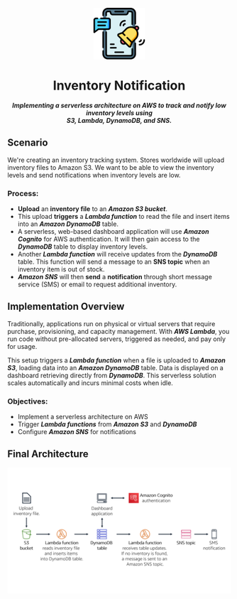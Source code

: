 <!-- ᴇɴɢʟɪꜱʜ | [ᴘᴏʀᴛᴜɢᴜᴇꜱᴇ-ʙʀ](https://github.com/kellymoreira/Github-Pages/blob/master/README_pt_br.md) -->

<p align="center">
   <img src="./images/notification-icon.png"  alt="Notification Icon" width="23%"/>
</p>

<h1 align="center">
    Inventory Notification
</h1>

<p align="center">
<b> 
<i>
   Implementing a serverless architecture on AWS to track and notify low inventory levels using <br> S3, Lambda, DynamoDB, and SNS.
</i>
</b>
</p>

<!--
<p align="center">
    <samp>
    <a href="#About">ABOUT</a>
   | <a href="#Technologies">TECHNOLOGIES</a>
   | <a href="#Usage">USAGE</a>
   | <a href="#Resources">RESOURCES</a>
   | <a href="#Documentation">DOCUMENTATION</a>
   | <a href="#Feedbacks">FEEDBACKS</a>
     </samp>
</p>
-->

<!------------------------------------------------------------
## **Scenario**
We are creating an inventory tracking system. Stores from around the world will upload an inventory file to Amazon S3. Our team wants to be able to view the inventory levels and send a notification when inventory levels are low.

In this situation, we will:
- *Upload* an *inventory file* to an Amazon S3 bucket.
- This upload will *trigger a Lambda function* that will read the file and insert items into an *Amazon DynamoDB table*.
- A serverless, web-based dashboard application will use Amazon Cognito to authenticate to AWS. The application will then gain access to the DynamoDB table to display inventory levels.
- Another Lambda function will receive updates from the DynamoDB table. This function will send a message to an *SNS topic* when an inventory item is out of stock.
- Amazon SNS will then *send you a notification through short message service (SMS) or email* that requests additional inventory.

## **Implementation overview**
Traditionally, applications run on servers. These servers can be physical (or bare metal). They can also be virtual environments that run on top of physical servers. However, you must purchase and provision all these types of servers, and you must also manage their capacity. In contrast, you can run your code on AWS Lambda without needing to pre-allocate servers. With Lambda, you only need to provide the code and define a trigger. The Lambda function can run when it is needed, whether it is once per week or hundreds of times per second. You only pay for what you use.

This action demonstrates how to trigger a Lambda function when a file is uploaded to Amazon Simple Storage Service (Amazon S3). The file will be loaded into an Amazon DynamoDB table. The data will be available for you to view on a dashboard page that retrieves the data directly from DynamoDB. This solution *does not use Amazon Elastic Compute Cloud (Amazon EC2)*. It is a *serverless solution* that *automatically scales when it is used*. It also incurs *little cost* when it is in use. When it is idle, there is *practically no cost* because will you only be billed for data storage.

After completing this solution, we should be able to:

- Implement a serverless architecture on AWS
- Trigger Lambda functions from Amazon S3 and Amazon DynamoDB
- Configure Amazon Simple Notification Service (Amazon SNS) to send notifications

At the **end** of all this, our architecture will look like the following example:
## Architecture overview
![Architecture Overview](/images/architecture-overview.png)

---------------------->

## **Scenario**
We're creating an inventory tracking system. 
Stores worldwide will upload inventory files to Amazon S3. 
We want to be able to view the inventory levels and send notifications when inventory levels are low.

###  Process:
- **Upload** an **inventory file** to an **_Amazon S3 bucket_**.
- This upload **triggers** a **_Lambda function_** to read the file and insert items into an **_Amazon DynamoDB_** table.
- A serverless, web-based dashboard application will use **_Amazon Cognito_** for AWS authentication. It will then gain access to the **_DynamoDB_** table to display inventory levels.
- Another **_Lambda function_** will receive updates from the **_DynamoDB_** table. This function will send a message to an **SNS topic** when an inventory item is out of stock.
- **_Amazon SNS_** will then **send** a **notification** through short message service (SMS) or email to request additional inventory.


## **Implementation Overview**
Traditionally, applications run on physical or virtual servers that require purchase, provisioning, and capacity management. 
With **_AWS Lambda_**, you run code without pre-allocated servers, triggered as needed, and pay only for usage.

This setup triggers a **_Lambda function_** when a file is uploaded to **_Amazon S3_**, loading data into an **_Amazon DynamoDB_** table. 
Data is displayed on a dashboard retrieving directly from **_DynamoDB_**. 
This serverless solution scales automatically and incurs minimal costs when idle.

### Objectives:
- Implement a serverless architecture on AWS
- Trigger **_Lambda functions_** from **_Amazon S3_** and **_DynamoDB_**
- Configure **_Amazon SNS_** for notifications

## Final Architecture
![Architecture Overview](/images/architecture-overview.png)


<!----------------------------------- TASK 1 -----------------------------------

## **Task 1: Creating a Lambda function to load data**
In this task, we will create *a Lambda function* that will process an inventory file. The Lambda function will read the file and insert information into a DynamoDB table.

<details>
    <summary><strong>Expand for Details</strong></summary>
    <p>Configure the following settings:</p>
    <ul>
        <li><strong>Function name:</strong> <code>Load-Inventory</code></li>
        <li><strong>Runtime:</strong> <em>Python 3.9</em></li>
        <li>Expand <strong>Choose or create an execution role</strong>.</li>
        <li><strong>Execution role:</strong> <em>Use an existing role</em></li>
        <li><strong>Existing role:</strong> <em>Lambda-Load-Inventory-Role</em></li>
    </ul>
    <p>This role gives the Lambda function permissions so that it can access Amazon S3 and DynamoDB.</p>
    <ol>
        <li>Choose <strong>Create function</strong></li>
        <li>Scroll down to the <strong>Code source</strong> section, and in the <strong>Environment</strong> pane, choose <code>lambda_function.py</code>.</li>
        <li>In the code editor, delete all the code.</li>
        <li>In the <strong>Code source</strong> editor, copy and paste the following code:</li>
    </ol>
    <pre>
        <code>kellymoreira/Inventory-Notification/lambda-functions/loading-data
        lambda-functions/loading-data</code>
    </pre>
    <p>It performs the following steps:</p>
    <ul>
        <li>Download the file from Amazon S3 that triggered the event</li>
        <li>Loop through each line in the file</li>
        <li>Insert the data into the DynamoDB <em>Inventory</em> table</li>
    </ul>
    <ol start="5">
        <li>Choose <strong>Deploy</strong> to save your changes.</li>
    </ol>
    <p>Next, you will configure Amazon S3 to trigger the Lambda function when a file is uploaded.</p>
    
![Task 1: Creating a Lambda function to load data](/images/task-1.png)

</details>

<!----------------------------------- TASK 2 -----------------------------------

## **Task 2: Configuring an Amazon S3 event**
Stores from around the world provide inventory files to load into the inventory tracking system. Instead of uploading their files via FTP, the stores can upload them directly to Amazon S3. They can upload the files through a webpage, a script, or as part of a program. When a file is received, it triggers the Lambda function. This Lambda function will then load the inventory into a DynamoDB table.

In this task, we will create an S3 bucket and configure it to trigger the Lambda function.

<details>
    <summary><strong>Expand for Details</strong></summary>
    <ol>
        <li>On the <strong>Services</strong> menu, choose <strong>S3</strong>.</li>
        <li>Choose <strong>Create bucket</strong></li>
        <p>Each bucket must have a unique name, so you will add a random number to the bucket name. For example: <em>inventory-123</em></p>
        <li>For <strong>Bucket name</strong> enter: <code>inventory-<number></code> (Replace with a random number)</li>
        <li>Choose <strong>Create bucket</strong></li>
        <p>You might receive an error that states: <em>The requested bucket name is not available</em>. If you get this error, choose the first <strong>Edit</strong> link, change the bucket name, and try again until the bucket name is accepted.</p>
        <p>You will now configure the bucket to automatically trigger the Lambda function when a file is uploaded.</p>
        <li>Choose the name of your <em>inventory-</em> bucket.</li>
        <li>Choose the <strong>Properties</strong> tab.</li>
        <li>Scroll down to <strong>Event notifications</strong>.</li>
        <p>You will configure an event to trigger when an object is created in the S3 bucket.</p>
        <li>Click <strong>Create event notification</strong> then configure these settings:
            <ul>
                <li><strong>Name:</strong> <code>Load-Inventory</code></li>
                <li><strong>Event types:</strong> <em>All object create events</em></li>
                <li><strong>Destination:</strong> <em>Lambda Function</em></li>
                <li><strong>Lambda function:</strong> <em>Load-Inventory</em></li>
            </ul>
        </li>
        <li>Choose <strong>Save changes</strong></li>
        <p>When an object is created in the bucket, this configuration tells Amazon S3 to trigger the <em>Load-Inventory</em> Lambda function that you created earlier.</p>
    </ol>
    <p>Your bucket is now ready to receive inventory files!</p>

![Task 2: Configuring an Amazon S3 event](/images/task-2.png)
            
</details>


<!----------------------------------- TASK 3 -----------------------------------

## **Task 3: Testing the loading process**
We are now ready to test the loading process. You will upload an inventory file, then check that it loaded successfully.

<details> 
    <summary><strong>Expand for Details</strong></summary>        
    <ol>
        <li>Download the inventory files by opening the context (right-click) menu for these links:
            <ul>
                <li><code>kellymoreira/Inventory-Notification/inventory-files</code></li>
                <li><code>inventory-files</code></li>
            </ul>
            These files are the inventory files that you can use to test the system. They are comma-separated values (CSV) files. The following example shows the contents of the Berlin file:
            <pre><code>  
store,item,count  
Berlin,Echo Dot,12  
Berlin,Echo (2nd Gen),19  
Berlin,Echo Show,18  
Berlin,Echo Plus,0  
Berlin,Echo Look,10  
Berlin,Amazon Tap,15
            </code></pre>
        </li>
        <li>In the console, return to your S3 bucket by choosing the <strong>Objects</strong> tab.</li>
        <li>Choose <strong>Upload</strong></li>
        <li>Choose <strong>Add files</strong>, and select one of the inventory CSV files. (You can choose any inventory file.)</li>
        <li>Choose <strong>Upload</strong></li>
        <p>Amazon S3 will automatically trigger the Lambda function, which will load the data into a DynamoDB table.</p>
        <p>A serverless Dashboard application has been provided for you to view the results.</p>
        <li>At the top of these instructions, choose the <strong>Details</strong> button, and to the right of <strong>AWS</strong>, choose the <strong>Show</strong> button.</li>
        <li>From the <strong>Credentials</strong> window, copy the <strong>Dashboard</strong> URL.</li>
        <li>Open a new web browser tab, paste the URL, and press ENTER.</li>
        <p>The dashboard application will open and display the inventory data that you loaded into the bucket. The data is retrieved from DynamoDB, which proves that the upload successfully triggered the Lambda function.</p>
        ![Inventory Dashboard](/images/inventory-dashboard.png)
        <p>The dashboard application is served as a static webpage from Amazon S3. The dashboard authenticates via Amazon Cognito as an <em>anonymous user</em>, which provides sufficient permissions for the dashboard to retrieve data from DynamoDB.</p>
        <p>You can also view the data directly in the DynamoDB table.</p>
        <li>On the <strong>Services</strong> menu, choose <strong>DynamoDB</strong>.</li>
        <li>In the left navigation pane, choose <strong>Tables</strong>.</li>
        <li>Choose the <strong>Inventory</strong> table.</li>
        <li>Choose the <strong>Items</strong> tab.</li>
        <p>The data from the inventory file will be displayed. It shows the store, item, and inventory count.</p>
        ![Task 3: Testing the loading process](/images/task-3.png)
    </ol>
</details>

<!----------------------------------- TASK 4 -----------------------------------

## **Task 4: Configuring notifications**
You want to notify inventory management staff when a store runs out of stock for an item. For this serverless notification functionality, you will use **Amazon SNS**.

Amazon SNS is a flexible, fully managed publish/subscribe messaging and mobile notifications service. It delivers messages to subscribing endpoints and clients. With Amazon SNS, you can fan out messages to a large number of subscribers, including distributed systems and services, and mobile devices.

<details>
    <summary><strong>Expand for Details</strong></summary>
    <ol>
        <li>On the <strong>Services</strong> menu, choose <strong>Simple Notification Service</strong>.</li>
        <li>In the <strong>Create topic</strong> box, for <strong>Topic name</strong>, enter: <code>NoStock</code>. Keep <strong>Standard</strong> selected.</li>
        <li>Choose <strong>Create topic</strong>.</li>
        <p>To receive notifications, you must <em>subscribe</em> to the topic. You can choose to receive notifications via several methods, such as SMS and email.</p>
        <li>In the lower half of the page, choose <strong>Create subscription</strong> and configure these settings:
            <ul>
                <li><strong>Protocol:</strong> <em>Email</em></li>
                <li><strong>Endpoint:</strong> Enter your email address</li>
            </ul>
        </li>
        <li>Choose <strong>Create subscription</strong></li>
        <p>After you create an email subscription, you will receive a confirmation email message. Open the message and choose the <em>Confirm subscription</em> link.</p>
        <p>Any message that is sent to the SNS topic will be forwarded to your email.</p>
        <img src="/images/task-4.png" alt="Task 4: Configuring notifications">
    </ol>
</details>
    
## **Task 5: Creating a Lambda function to send notifications**
You could modify the existing *Load-Inventory* Lambda function to check inventory levels while the file is being loaded. However, this configuration is not a good architectural practice. Instead of overloading the *Load-Inventory* function with business logic, you will create another Lambda function that is triggered when data is loaded into the DynamoDB table. This function will be triggered by a *DynamoDB stream*.

This architectural approach offers several benefits:

- Each Lambda function performs a single, specific function. This practice makes the code simpler and more maintainable.
- Additional business logic can be added by creating additional Lambda functions. Each function operates independently, so existing functionality is not impacted.

In this task, you will create another Lambda function that looks at inventory while it is loaded into the DynamoDB table. If the Lambda function notices that an item is out of stock, it will send a notification through the SNS topic you created earlier.

![Task 5:Creating a Lambda function to send notifications](/images/task-5.png)

39. On the **Services** menu, choose **Lambda**.
40. Choose **Create function** and configure these settings:
    - **Function name:** `Check-Stock`
    - **Runtime:** *Python 3.9*
    - Expand  **Choose or create an execution role**.
    - **Execution role:** *Use an existing role*
    - **Existing role:** *Lambda-Check-Stock-Role*
    - Choose **Create function**
    
    This role was configured with permissions to send a notification to Amazon SNS.
    
41. Scroll down to the **Code source** section, and in the **Environment** pane, choose lambda_function.py.
42. In the code editor, delete all the code.
43. Copy the following code, and in the **Code Source** editor, paste the copied code:

kellymoreira/Inventory-Notification/lambda-functions/sending-notifications
lambda-functions/sending-notifications

Examine the code. It performs the following steps:

- Loop through the incoming records
- If the inventory count is zero, send a message to the *NoStock* SNS topic

You will now configure the function so it triggers when data is added to the *Inventory* table in DynamoDB.

1. Choose **Deploy** to save your code changes
2. Scroll to the **Designer** section (which is at the top of the page).
3. Choose **Add trigger** and then configure these settings:
    - **Select a trigger:** *DynamoDB*
    - **DynamoDB Table:** *Inventory*
    - Choose **Add**
    
    You are now ready to test the system!
    

## **Task 6: Testing the System**
You will now upload an inventory file to Amazon S3, which will trigger the original *Load-Inventory* function. This function will load data into DynamoDB, which will then trigger the new *Check-Stock* Lambda function. If the Lambda function detects an item with zero inventory, it will send a message to Amazon SNS. Then, Amazon SNS will notify you through SMS or email.

47. On the **Services** menu, choose **S3**.
48. Choose the name of your *inventory-* bucket.
49. Choose **Upload** and upload a different inventory file.
50. Return to the **Inventory System Dashboard** and refresh  the page.
    
    You should now be able to use the **Store** menu to view the inventory from both stores.
    
    Also, you should receive a *notification through SMS or email* that the store has an out-of-stock item (each inventory file has one item that is out of stock).
    
    If you did not receive a notification, wait a few minutes and upload a different inventory file. The DynamoDB trigger can sometimes take a few minutes to enable.
    
51. Try to upload multiple inventory files at the same time. What do you think will happen? >
